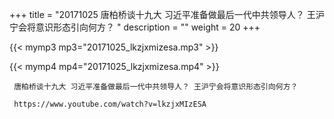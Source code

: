 +++
title = "20171025  唐柏桥谈十九大 习近平准备做最后一代中共领导人？ 王沪宁会将意识形态引向何方？ "
description = ""
weight = 20
+++

{{< mymp3 mp3="20171025_lkzjxmizesa.mp3" >}}

{{< mymp4 mp4="20171025_lkzjxmizesa.mp4" >}}

     唐柏桥谈十九大 习近平准备做最后一代中共领导人？ 王沪宁会将意识形态引向何方？ 
     
     https://www.youtube.com/watch?v=lkzjxMIzESA 

